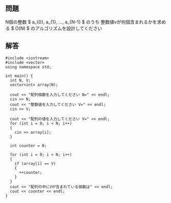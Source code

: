 <script>
window.MathJax = {tex: {inlineMath: [['$', '$'] ],displayMath: [ ['$$','$$'], ["\\[","\\]"] ],autoload: {color: [],colorv2: ['color']},packages: {'[+]': ['noerrors']}},options: {ignoreHtmlClass: 'tex2jax_ignore',processHtmlClass: 'tex2jax_process'},loader: {load: ['input/asciimath', '[tex]/noerrors']}};
</script>
<script src="https://cdn.jsdelivr.net/npm/mathjax@3/es5/tex-mml-chtml.js" id="MathJax-script">
</script>

## 問題
N個の整数 $ a_{0}, a_{1}, ..., a_{N-1} $ のうち
整数値vが何個含まれるかを求める $ O(N) $ のアルゴリズムを設計してください

## 解答

```ccp
#include <iostream>
#include <vector>
using namespace std;

int main() {
  int N, V;
  vector<int> array(N);

  cout << "配列個数を入力してください N=" << endl;
  cin >> N;
  cout << "整数値を入力してください V=" << endl;
  cin >> V;

  cout << "配列の値を入力してください V=" << endl;
  for (int i = 0; i < N; i++)
  {
    cin >> array[i];
  }

  int counter = 0;

  for (int i = 0; i < N; i++)
  {
    if (array[i] == V)
    {
      ++counter;
    }
  }
  cout << "配列の中にVが含まれている個数は" << endl;
  cout << counter << endl;
}
```